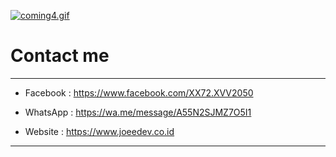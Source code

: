 
[![coming4.gif](https://i.postimg.cc/HntFY2FV/coming4.gif)](https://postimg.cc/QKHfSp83)



# Contact me
----
- Facebook : https://www.facebook.com/XX72.XVV2050

- WhatsApp : https://wa.me/message/A55N2SJMZ7O5I1

- Website : https://www.joeedev.co.id
----
